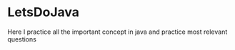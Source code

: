 # LetsDoJava
Here I practice all the important concept in java and practice most relevant questions
